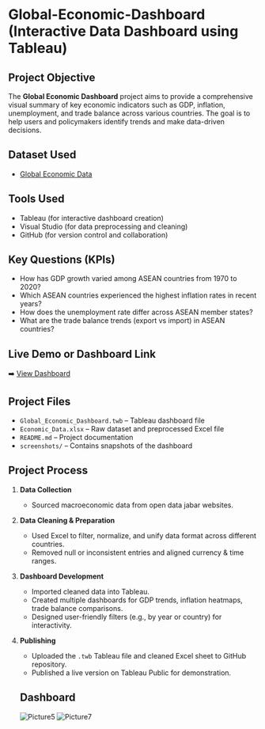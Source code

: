 # Global-Economic-Dashboard (Interactive Data Dashboard using Tableau)

## Project Objective

The **Global Economic Dashboard** project aims to provide a comprehensive visual summary of key economic indicators such as GDP, inflation, unemployment, and trade balance across various countries. The goal is to help users and policymakers identify trends and make data-driven decisions.

## Dataset Used
- <a href="https://github.com/ersanputra3445/Dashboard-Economic/blob/main/Global%20Economy%20Indicators.csv">Global Economic Data</a>

## Tools Used

- Tableau (for interactive dashboard creation)  
- Visual Studio (for data preprocessing and cleaning)  
- GitHub (for version control and collaboration)

## Key Questions (KPIs)
- How has GDP growth varied among ASEAN countries from 1970 to 2020?
- Which ASEAN countries experienced the highest inflation rates in recent years?
- How does the unemployment rate differ across ASEAN member states?
- What are the trade balance trends (export vs import) in ASEAN countries?


## Live Demo or Dashboard Link

➡️ [View Dashboard ]([https://public.tableau.com/app/profile/yourprofile/viz/GlobalEconomicDashboard/Overview](https://github.com/ersanputra3445/Dashboard-Economic/blob/main/Picture5.png))
## Project Files

- `Global_Economic_Dashboard.twb` – Tableau dashboard file  
- `Economic_Data.xlsx` – Raw dataset and preprocessed Excel file  
- `README.md` – Project documentation  
- `screenshots/` – Contains snapshots of the dashboard  

## Project Process

1. **Data Collection**
   - Sourced macroeconomic data from open data jabar websites.

2. **Data Cleaning & Preparation**
   - Used Excel to filter, normalize, and unify data format across different countries.
   - Removed null or inconsistent entries and aligned currency & time ranges.

3. **Dashboard Development**
   - Imported cleaned data into Tableau.
   - Created multiple dashboards for GDP trends, inflation heatmaps, trade balance comparisons.
   - Designed user-friendly filters (e.g., by year or country) for interactivity.

4. **Publishing**
   - Uploaded the `.twb` Tableau file and cleaned Excel sheet to GitHub repository.
   - Published a live version on Tableau Public for demonstration.

   ## Dashboard
   ![Picture5](https://github.com/user-attachments/assets/03243282-2da9-4904-a794-ec7c4ce1ecb4)
![Picture7](https://github.com/user-attachments/assets/440173e3-2d4a-4a47-b6c7-270ae0e58538)


